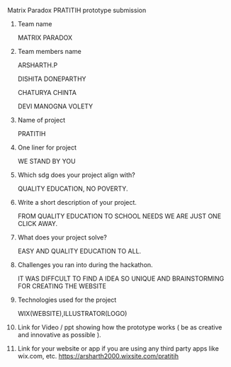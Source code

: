 Matrix Paradox PRATITIH prototype submission

1. Team name 
   
   MATRIX PARADOX

2. Team members name 
   
   ARSHARTH.P
   
   DISHITA DONEPARTHY
   
   CHATURYA CHINTA
   
   DEVI MANOGNA VOLETY

3. Name of project
   
   PRATITIH

4. One liner for project
   
   WE STAND BY YOU

5. Which sdg does your project align with? 
   
   QUALITY EDUCATION, NO POVERTY.

6. Write a short description of your project.  
   
   FROM QUALITY EDUCATION TO SCHOOL NEEDS WE ARE JUST ONE CLICK AWAY.

7. What does your project solve? 
   
   EASY AND QUALITY EDUCATION TO ALL.

8. Challenges you ran into during the hackathon.  
   
   IT WAS DIFFCULT TO FIND A IDEA SO UNIQUE AND BRAINSTORMING FOR CREATING THE WEBSITE

9. Technologies used for the project 
   
   WIX(WEBSITE),ILLUSTRATOR(LOGO)

10. Link for Video / ppt showing how the prototype works ( be as creative and innovative as possible ).  
    
11. Link for your website or app if you are using any third party apps like wix.com, etc. 
    https://arsharth2000.wixsite.com/pratitih
